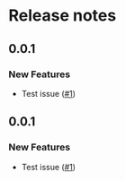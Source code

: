 # Release notes

<!-- do not remove -->

## 0.0.1

### New Features

- Test issue ([#1](https://github.com/tylere/test-release/issues/1))



## 0.0.1

### New Features

- Test issue ([#1](https://github.com/tylere/test-release/issues/1))


